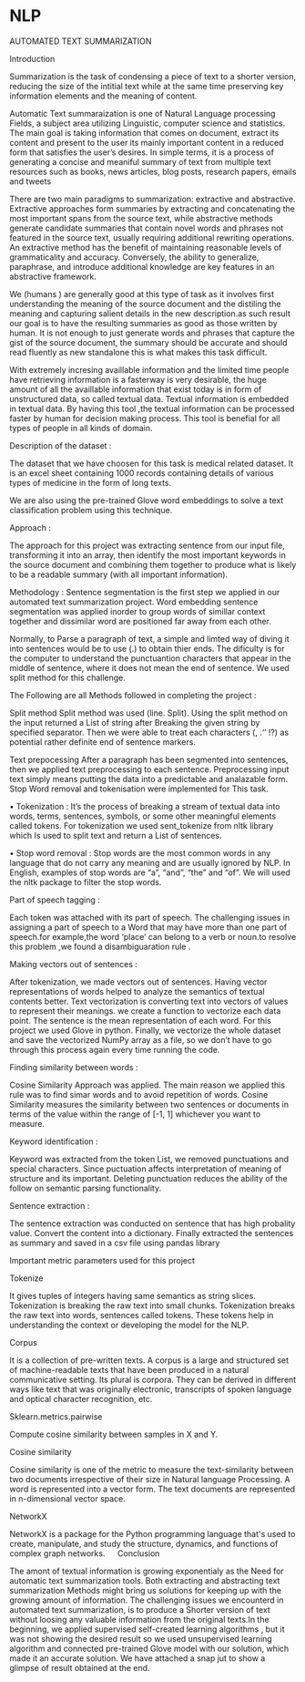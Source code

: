 # NLP

AUTOMATED TEXT SUMMARIZATION



Introduction

 
Summarization is the task of condensing a piece of text to a shorter version, reducing the size of the intitial text while at the same time preserving key information elements and the meaning of content.

Automatic Text summaraization is one of Natural Language processing Fields, a subject area utilizing Linguistic, computer science and statistics. The main goal is taking information that comes on document, extract its content and present to the user its mainly important content in a reduced form that satisfies the user’s desires. In simple terms, it is a process of generating a concise and meaniful summary of text from multiple text resources such as books, news articles, blog posts, research papers, emails and tweets

 There are two main paradigms to summarization: extractive and abstractive. Extractive approaches form summaries by extracting and concatenating the most important spans from the source text, while abstractive methods generate candidate summaries that contain novel words and phrases not featured in the source text, usually requiring additional rewriting operations. An extractive method has the benefit of maintaining reasonable levels of grammaticality and accuracy. Conversely, the ability to generalize, paraphrase, and introduce additional knowledge are key features in an abstractive framework.


We (humans ) are generally good at this type of task as it involves first understanding the meaning of the source document and the distiling the meaning and capturing salient details in the new description.as such result our goal is to have the resulting summaries as good as those written by human. It is not enough to just generate words and phrases that capture the gist of the source document, the summary should be accurate and should read fluently as new standalone this is what makes this task difficult.

With extremely incresing availlable information and the limited time people have retrieving information is a fasterway is very desirable, the huge amount of all the availlable information that exist today is in form of unstructured data, so called textual data. Textual information is embedded in textual data. By having this tool ,the textual information can be processed faster by human for decision making process. This tool is benefial for all types of people in all kinds of domain.



Description of the dataset : 

The dataset that we have choosen for this task is medical related dataset. It is an excel sheet containing 1000 records containing details of various types of medicine in the form of  long texts.

We are also using the pre-trained Glove word embeddings to solve a text classification problem using this technique.


Approach :

The approach for this project was extracting sentence from our input file, transforming it into an array, then identify the most important keywords in the source document and combining them together to produce what is likely to be a readable summary (with all important information).


Methodology : 
Sentence segmentation is the first step we applied in our automated text summarization project. Word embedding sentence segmentation was applied inorder to group words of simillar context together and dissimilar word are positioned far away from each other.

 Normally, to Parse a paragraph of text, a simple and limted way of diving it into sentences would be to use (.) to obtain thier ends. The dificulty is for the computer to understand the punctuantion characters that appear in the middle of sentence, where it does not mean the end of sentence. We used split method for this challenge.


The Following are all Methods followed in completing the project :

Split method 
Split method was used (line. Split). Using the split method on the input returned a List of string after Breaking the given string by specified separator. Then we were able to treat each characters (, .‘’ !?) as potential rather definite end of sentence markers.


Text prepocessing 
After a paragraph has been segmented into sentences, then we applied text preprocessing to each sentence. Preprocessing input text simply means putting the data into a predictable and analazable form.  Stop Word removal and tokenisation were implemented for This task. 

•	Tokenization :
It’s the process of breaking a stream of textual data into words, terms, sentences, symbols, or some other meaningful elements called tokens. For tokenization we used sent_tokenize from nltk  library which Is used to split text and return a List of sentences.

•	Stop word removal : 
Stop words are the most common words in any language that do not carry any meaning and are usually ignored by NLP. In English, examples of stop words are “a”, “and”, “the” and “of”. We will used the nltk package to filter the stop words.


Part of speech tagging : 

Each token was attached with its part of speech. The challenging issues in assigning a part of speech to  a Word   that may have more than one part of speech.for example,the word ‘place’ can belong to a verb or noun.to resolve this problem ,we found a disambiguaration rule .



Making vectors out of sentences :

After tokenization, we made vectors out of  sentences. Having vector representations of words helped to analyze the semantics of textual contents better. Text vectorization is converting text into vectors of values to represent their meanings. we create a function to vectorize each data point. The sentence is the mean representation of each word. For this project we used Glove in python. Finally, we vectorize the whole dataset and save the vectorized NumPy array as a file, so we don’t have to go through this process again every time running the code.


Finding similarity between words :

 Cosine Similarity Approach was applied. The main reason we applied this rule was to find simar words and to avoid repetition of words. Cosine Similarity measures the similarity between two sentences or documents in terms of the value within the range of [-1, 1] whichever you want to measure.


Keyword identification :

Keyword was extracted from the token List, we removed punctuations and special characters. Since puctuation affects interpretation of meaning of structure and its important. Deleting punctuation reduces the ability of the follow on semantic parsing functionality.



Sentence extraction :

The sentence extraction was conducted on sentence that has high probality value. Convert the content into a dictionary. Finally extracted the sentences as summary and saved in a csv file using pandas library
 


Important metric parameters used for this project


Tokenize

It gives tuples of integers having same semantics as string slices. Tokenization is breaking the raw text into small chunks. Tokenization breaks the raw text into words, sentences called tokens. These tokens help in understanding the context or developing the model for the NLP.


Corpus

It is a collection of pre-written texts. A corpus is a large and structured set of machine-readable texts that have been produced in a natural communicative setting. Its plural is corpora. They can be derived in different ways like text that was originally electronic, transcripts of spoken language and optical character recognition, etc.


Sklearn.metrics.pairwise

Compute cosine similarity between samples in X and Y.


Cosine similarity 

Cosine similarity is one of the metric to measure the text-similarity between two documents irrespective of their size in Natural language Processing. A word is represented into a vector form. The text documents are represented in n-dimensional vector space.


NetworkX

NetworkX is a package for the Python programming language that's used to create, manipulate, and study the structure, dynamics, and functions of complex graph networks.
 
Conclusion


The amont of textual information is growing exponentialy as the Need for automatic text summarization tools. Both extracting and abstracting text summarization Methods might bring us solutions for keeping up with the growing amount of information. The challenging issues we encounterd in automated text summarization, is to produce a Shorter version of text without loosing any valuable information from the original texts.In the beginning, we applied supervised self-created learning algorithms , but it was not showing the desired result so we used unsupervised learning algorithm and connected pre-trained Glove model with our solution, which made it an accurate solution. We have attached a snap jut to show a glimpse of result obtained at the end.


 









